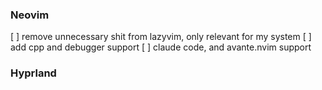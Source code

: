 ### Neovim
[ ] remove unnecessary shit from lazyvim, only relevant for my system
[ ] add cpp and debugger support
[ ] claude code, and avante.nvim support

### Hyprland